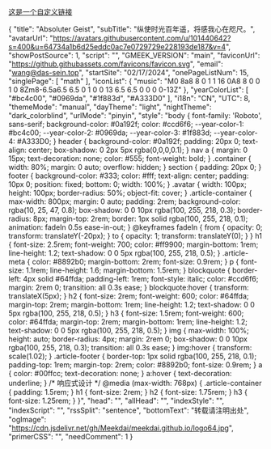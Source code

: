 <!-- ##{"style":"<style>#postBody{font-size:20px; color: #333; background-color: #f4f4f4;} a.custom-link { color: #007bff; text-decoration: none; } a.custom-link:hover { text-decoration: underline; }</style>"}## -->

 <a href="#" class="custom-link">这是一个自定义链接</a>

{
    "title": "Absoluter Geist",
    "subTitle": "纵使时光百年遥，将感我心在咫尺。",
    "avatarUrl": "https://avatars.githubusercontent.com/u/101440642?s=400&u=64734a1b6d25eddc0ac7e0729729e228193de187&v=4",
    "showPostSource": 1,
    "script": "<script src='https://blog.meekdai.com/Gmeek/plugins/GmeekTOC.js'></script><script src='https://blog.meekdai.com/Gmeek/plugins/lightbox.js'></script>",
    "GMEEK_VERSION": "main",
    "faviconUrl": "https://github.githubassets.com/favicons/favicon.svg",
    "email": "wang@das-sein.top",
    "startSite": "02/17/2024",
    "onePageListNum": 15,
    "singlePage": [
        "math"
    ],
    "iconList": {
        "music": "M0 8a8 8 0 1 1 16 0A8 8 0 0 1 0 8Zm8-6.5a6.5 6.5 0 1 0 0 13 6.5 6.5 0 0 0 0-13Z"
    },
    "yearColorList": [
        "#bc4c00",
        "#0969da",
        "#1f883d",
        "#A333D0"
    ],
    "i18n": "CN",
    "UTC": 8,
    "themeMode": "manual",
    "dayTheme": "light",
    "nightTheme": "dark_colorblind",
    "urlMode": "pinyin",
    "style": "body { font-family: 'Roboto', sans-serif; background-color: #0a192f; color: #ccd6f6; --year-color-1: #bc4c00; --year-color-2: #0969da; --year-color-3: #1f883d; --year-color-4: #A333D0; } header { background-color: #0a192f; padding: 20px 0; text-align: center; box-shadow: 0 2px 5px rgba(0,0,0,0.1); } nav a { margin: 0 15px; text-decoration: none; color: #555; font-weight: bold; } .container { width: 80%; margin: 0 auto; overflow: hidden; } section { padding: 20px 0; } footer { background-color: #333; color: #fff; text-align: center; padding: 10px 0; position: fixed; bottom: 0; width: 100%; } .avatar { width: 100px; height: 100px; border-radius: 50%; object-fit: cover; } .article-container { max-width: 800px; margin: 0 auto; padding: 2rem; background-color: rgba(10, 25, 47, 0.8); box-shadow: 0 0 10px rgba(100, 255, 218, 0.3); border-radius: 8px; margin-top: 2rem; border: 1px solid rgba(100, 255, 218, 0.1); animation: fadeIn 0.5s ease-in-out; } @keyframes fadeIn { from { opacity: 0; transform: translateY(-20px); } to { opacity: 1; transform: translateY(0); } } h1 { font-size: 2.5rem; font-weight: 700; color: #ff9900; margin-bottom: 1rem; line-height: 1.2; text-shadow: 0 0 5px rgba(100, 255, 218, 0.5); } .article-meta { color: #8892b0; margin-bottom: 2rem; font-size: 0.9rem; } p { font-size: 1.1rem; line-height: 1.6; margin-bottom: 1.5rem; } blockquote { border-left: 4px solid #64ffda; padding-left: 1rem; font-style: italic; color: #ccd6f6; margin: 2rem 0; transition: all 0.3s ease; } blockquote:hover { transform: translateX(5px); } h2 { font-size: 2rem; font-weight: 600; color: #64ffda; margin-top: 2rem; margin-bottom: 1rem; line-height: 1.2; text-shadow: 0 0 5px rgba(100, 255, 218, 0.5); } h3 { font-size: 1.5rem; font-weight: 600; color: #64ffda; margin-top: 2rem; margin-bottom: 1rem; line-height: 1.2; text-shadow: 0 0 5px rgba(100, 255, 218, 0.5); } img { max-width: 100%; height: auto; border-radius: 4px; margin: 2rem 0; box-shadow: 0 0 10px rgba(100, 255, 218, 0.3); transition: all 0.3s ease; } img:hover { transform: scale(1.02); } .article-footer { border-top: 1px solid rgba(100, 255, 218, 0.1); padding-top: 1rem; margin-top: 2rem; color: #8892b0; font-size: 0.9rem; } a { color: #00ffcc; text-decoration: none; } a:hover { text-decoration: underline; } /* 响应式设计 */ @media (max-width: 768px) { .article-container { padding: 1.5rem; } h1 { font-size: 2rem; } h2 { font-size: 1.75rem; } h3 { font-size: 1.25rem; } }",
    "head": "",
    "allHead": "",
    "indexStyle": "",
    "indexScript": "",
    "rssSplit": "sentence",
    "bottomText": "转载请注明出处",
    "ogImage": "https://cdn.jsdelivr.net/gh/Meekdai/meekdai.github.io/logo64.jpg",
    "primerCSS": "<link href='https://mirrors.sustech.edu.cn/cdnjs/ajax/libs/Primer/21.0.7/primer.css' rel='stylesheet' />",
    "needComment": 1
}